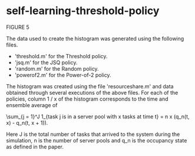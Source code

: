 # self-learning-threshold-policy

FIGURE 5

The data used to create the histogram was generated using the following files.

- 'threshold.m' for the Threshold policy.
- 'jsq.m' for the JSQ policy.
- 'random.m' for the Random policy.
- 'powerof2.m' for the Power-of-2 policy.

The histogram was created using the file 'resourceshare.m' and data obtained through several executions of the above files. For each of the policies, column 1 / x of the histogram corresponds to the time and ensemble average of

\sum_{j = 1}^J 1_{task j is in a server pool with x tasks at time t} = n x (q_n(t, x) - q_n(t, x + 1)).

Here J is the total number of tasks that arrived to the system during the simulation, n is the number of server pools and q_n is the occupancy state as defined in the paper.
